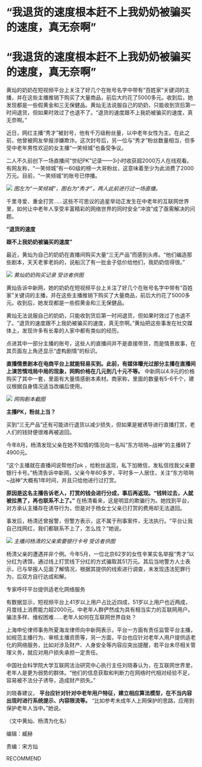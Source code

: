 # “我退货的速度根本赶不上我奶奶被骗买的速度，真无奈啊”

# “我退货的速度根本赶不上我奶奶被骗买的速度，真无奈啊”

黄灿的奶奶在短视频平台上关注了好几个在账号名字中带有“百姓家”关键词的主播，并在这些主播推销下购买了大量商品，前后大约花了5000多元。收到后，她发现都是一些假黄金和三无保健品。黄灿无法说服自己的奶奶，只能收到货后第一时间退货，但如果时效过了也退不了。“退货的速度跟不上我奶被骗买的速度，真无奈啊。”

近日，网红主播“秀才”被封号，他有千万级粉丝量，以中老年女性为主。在此之前，他曾被网友举报涉嫌欺诈。这次封号后，另一位与“秀才”粉丝数量相当，但多受中老年男性欢迎的女主播“一笑倾城”也备受争议。

二人不久前创下一场直播间“世纪PK”记录——3小时收获超2000万人在线观看。有网友称，“一笑倾城”有一60级的榜一大哥粉丝，这意味着至少为此消费了2000万元。目前，“一笑倾城”的账号已停播。

![](https://inews.gtimg.com/om_bt/O1Z2i4SiCjzeHvIgp2xKD1cFMUzD3aFeQHLxMTr43CumYAA/1000)
_图左为“一笑倾城”，图右为“秀才”，两人此前进行过一场直播。_

千里寻爱、重金打赏……这些不可思议的追星举动正发生在中老年的互联网世界里，如何让中老年人享受丰富精彩的网络世界的同时安全“冲浪”成了亟需解决的问题。

**“退货的速度**

**跟不上我奶奶被骗买的速度”**

最近，黄灿为自己的奶奶在直播间购买大量“三无产品”而感到头疼。“他们编造那些剧本，天天老爹老妈的，说船沉了有一批金子低价给他们，我奶奶信得很。”

![](https://inews.gtimg.com/om_bt/ORTMEu0s7EYWIEGTmJFuDumgb3yxTALUBHgeynXnoavL8AA/1000)
_黄灿奶奶购买记录 受访者供图_

黄灿告诉中新网，她的奶奶在短视频平台上关注了好几个在账号名字中带有“百姓家”关键词的主播，并在这些主播推销下购买了大量商品，前后大约花了5000多元。收到后，她发现都是一些假黄金和三无保健品。

黄灿无法说服自己的奶奶，只能收到货后第一时间退货，但如果时效过了也退不了。“退货的速度跟不上我奶被骗买的速度，真无奈啊。”黄灿把这些事发在社交媒体上，发现许多有长辈的人家中都有类似的经历。

点进其中一部分主播的账号，这些人的直播间并不是直接带货，而是情景故事，在其页面左上角还显示“虚构剧情”的标识。

**直播情景剧本在电商平台上就能轻易买到。此前，有媒体曝光过部分主播在直播间上演苦情戏局中局的现象，网购价格在几元到几十元不等。**
中新网以4.9元的价格购买了其中一套，里面有大量情感剧本素材。商家称，里面的数量有5-6千个，建议根据自身情况适当改编后使用。

![](https://inews.gtimg.com/om_bt/O2-fwA5QfmX1fVT8njlwbWJ5RpFmZjSvVP3pByFuIw3c0AA/1000)
_网购剧本截图_

**主播PK，粉丝上当？**

买到“三无产品”还有可能进行退货以减少损失，但如果是被诱导进行直播打赏，老人们的钱财便很难再被追回。

今年8月，杨清发现父亲在她不知情的情况向一名叫“东方唢呐~战神”的主播转了4900元。

“这个主播就在直播间说帮他打pk
，给粉丝返现，私下加微信，发私信找我父亲要银行卡号。”杨清告诉中新网，父亲今年60多岁，平时多一人居住，关注“东方唢呐~战神”大概有1年时间，并且只给他进行过打赏。

**原因是这名主播告诉老人，打赏的钱会进行分成，事后再返现。“钱转过去，人就被拉黑了，再也联系不上了。”**
在杨清看来，这是明显的欺骗行为。她找到平台，对方承认主播存在诱导行为，但是对于杨女士父亲已打赏的费用却无法退回。

事发后，杨清还曾报警，但警方表示，这不属于刑事案件，无法执行。“平台让我自己找网红，我们都联系不上了，怎么找？“她说。

![](https://inews.gtimg.com/om_bt/OJXvADMZjw3crMaZu2Fl4FFWJZHgKu5wZlZE_SzFAac70AA/1000)
_主播问杨清的父亲索要银行卡号 受访者供图_

杨清父亲的遭遇并非个例。今年5月，一位北京62岁的女性辛某实名举报“秀才”以分红为诱饵，通过线上打赏线下分红的方式骗取其51万元。其后当地警方人士表示，已与举报人见面了解情况，根据其提供的线索进行调查，未发现违法犯罪行为，后双方自行达成和解。

专家呼吁平台提供适老化网络服务

有数据显示，短视频平台上41岁以上用户占比近四成，51岁以上用户也近两成，月度线上消费能力超2000元。中老年人群俨然成为具有相当实力的互联网用户。骗法多样、维权困难……老年人如何在互联网世界自处？

上海申伦律师事务所夏海龙律师向中新网表示，平台一方面有责任监管平台主播，如规范主播行为、审核主播资质等，另一方面，平台也应针对老年人用户提供适老化的网络服务，比如对涉及财产、人身安全等内容应突出提醒，若平台未尽相关管理义务，就应对用户损失承担一定责任。

中国社会科学院大学互联网法治研究中心执行主任刘晓春认为，在互联网世界里，老年人是更为弱势的群体。“他们的信息获取和判断力在网络时代相对经验不足，容易被不法分子诱导，造成财产损失。”

刘晓春建议， **平台应针对针对中老年用户特征，建立相应算法模型，在不当内容出现时进行系统提示、内容限流等。**
“比如参考未成年人上网保护的思路，应用到保护老年人当中。”她说。

（文中黄灿、杨清为化名）

编辑：臧赫

责编：宋方灿

RECOMMEND

